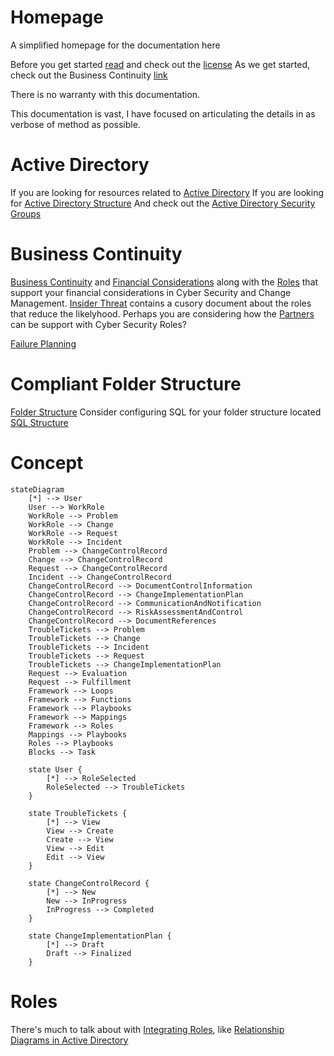# Homepage 
A simplified homepage for the documentation here 

Before you get started [read](./About%20and%20README/README.md)
and check out the [license](./About%20and%20README/LICENSE)
As we get started, check out the  Business Continuity [link](./Business%20Continuity/business%20continuity.md)

There is no warranty with this documentation. 

This documentation is vast, I have focused on articulating the details in as verbose of method as possible. 

# Active Directory
If you are looking for resources related to [Active Directory](./Active%20Directory/active%20directory.md)
If you are looking for [Active Directory Structure](./Active%20Directory/active%20directory%20structure.md)
And check out the [Active Directory Security Groups](./Active%20Directory/active%20directory%20security%20groups.md)

# Business Continuity
[Business Continuity](./Business%20Continuity/business%20continuity.md) and [Financial Considerations](./Financial%20Considerations/Financial%20Considerations.md) along with the [Roles](./Financial%20Considerations/Roles%20supporting%20financial%20considerations.md) 
that support your financial considerations in Cyber Security and Change Management. 
[Insider Threat](./Insider%20Threat/Insider%20Threat.md%20) contains a cusory document about the roles that reduce the likelyhood. 
Perhaps you are considering how the [Partners](./Partner%20Ecosystem%20/roles%20partner%20ecosystem) can be support with Cyber Security Roles? 

[Failure Planning](./Relationship%20Diagrams/Roles/Failure%20Planning/failure%20planning%20diagram.md)



# Compliant Folder Structure 
[Folder Structure](./Organizational%20Folder%20Structure%20/organizational%20folder%20structure.md)
Consider configuring SQL for your folder structure located 
[SQL Structure](./Organizational%20Folder%20Structure%20/folderstructure.sql)

# Concept
```mermaid
stateDiagram
    [*] --> User
    User --> WorkRole
    WorkRole --> Problem
    WorkRole --> Change
    WorkRole --> Request
    WorkRole --> Incident
    Problem --> ChangeControlRecord
    Change --> ChangeControlRecord
    Request --> ChangeControlRecord
    Incident --> ChangeControlRecord
    ChangeControlRecord --> DocumentControlInformation
    ChangeControlRecord --> ChangeImplementationPlan
    ChangeControlRecord --> CommunicationAndNotification
    ChangeControlRecord --> RiskAssessmentAndControl
    ChangeControlRecord --> DocumentReferences
    TroubleTickets --> Problem
    TroubleTickets --> Change
    TroubleTickets --> Incident
    TroubleTickets --> Request
    TroubleTickets --> ChangeImplementationPlan
    Request --> Evaluation
    Request --> Fulfillment
    Framework --> Loops
    Framework --> Functions
    Framework --> Playbooks
    Framework --> Mappings
    Framework --> Roles
    Mappings --> Playbooks
    Roles --> Playbooks
    Blocks --> Task

    state User {
        [*] --> RoleSelected
        RoleSelected --> TroubleTickets
    }

    state TroubleTickets {
        [*] --> View
        View --> Create
        Create --> View
        View --> Edit
        Edit --> View
    }

    state ChangeControlRecord {
        [*] --> New
        New --> InProgress
        InProgress --> Completed
    }

    state ChangeImplementationPlan {
        [*] --> Draft
        Draft --> Finalized
    }
```

# Roles 
There's much to talk about with [Integrating Roles](./Roles/Integrating%20roles.md), like [Relationship Diagrams in Active Directory](./Relationship%20Diagrams/building%20effective%20relationship%20diagram.md)

